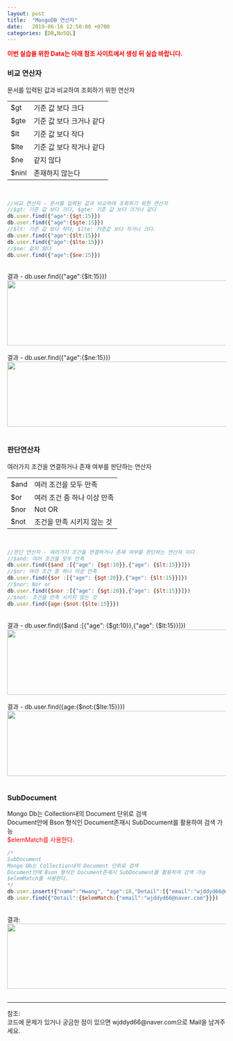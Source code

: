 ```yaml
---
layout: post
title:  "MongoDB 연산자"
date:   2019-06-18 12:50:00 +0700
categories: [DB,NoSQL]
---
```

<span style ="color: red">**이번 실습을 위한 Data는 아래 참조 사이트에서 생성 뒤 실습 바랍니다.**</span><br>

###  비교 연산자
문서를 입력된 값과 비교하여 조회하기 위한 연산자  
<link rel = "stylesheet" href ="/static/css/bootstrap.min.css">
<table class="table">
	<tbody>
	<tr>
		<td>$gt</td><td>기준 값 보다 크다</td>
	</tr>
	<tr>
		<td>$gte</td><td>기준 값 보다 크거나 같다</td>
	</tr>
		<tr>
		<td>$lt</td><td>기준 값 보다 작다</td>
	</tr>
		<tr>
		<td>$lte</td><td>기준 값 보다 작거나 같다</td>
	</tr>
		<tr>
		<td>$ne</td><td>같지 않다</td>
	</tr>
		<tr>
		<td>$ninl</td><td>존재하지 않는다</td>
	</tr>
	</tbody>
</table>
<br>

```js
//비교 연산자 - 문서를 입력된 값과 비교하여 조회하기 위한 연산자
//$gt: 기준 값 보다 크다, $gte: 기준 값 보다 크거나 같다
db.user.find({"age":{$gt:15}})
db.user.find({"age":{$gte:15}})
//$lt: 기준 값 보다 작다, $lte: 기준값 보다 작거나 크다.
db.user.find({"age":{$lt:15}})
db.user.find({"age":{$lte:15}})
//$ne: 같지 않다
db.user.find({"age":{$ne:15}})
```
<br>
결과 - db.user.find({"age":{$lt:15}})
<div><img src="https://raw.githubusercontent.com/wjddyd66/wjddyd66.github.io/master/static/img/NoSQL/C_Operator1.PNG" height="150" width="600" /></div>

<br>
결과 - db.user.find({"age":{$ne:15}})
<div><img src="https://raw.githubusercontent.com/wjddyd66/wjddyd66.github.io/master/static/img/NoSQL/C_Operator2.PNG" height="150" width="600" /></div><br>

###  판단연산자
여러가지 조건을 연결하거나 존재 여부를 판단하는 연산자
<table class="table">
	<tbody>
	<tr>
		<td>$and</td><td>여러 조건을 모두 만족</td>
	</tr>
	<tr>
		<td>$or</td><td>여러 조건 중 하나 이상 만족</td>
	</tr>
		<tr>
		<td>$nor</td><td>Not OR</td>
	</tr>
		<tr>
		<td>$not</td><td>조건을 만족 시키지 않는 것</td>
	</tr>
	</tbody>
</table>
<br>

```js
//판단 연산자 - 여러가지 조건을 연결하거나 존재 여부를 판단하는 연산자 이다
//$and: 여러 조건을 모두 만족
db.user.find({$and :[{"age": {$gt:10}},{"age": {$lt:15}}]})
//$or: 여러 조건 중 하나 이상 만족
db.user.find({$or :[{"age": {$gt:20}},{"age": {$lt:15}}]})
//$nor: Nor or
db.user.find({$nor :[{"age": {$gt:20}},{"age": {$lt:15}}]})
//$not: 조건을 만족 시키지 않는 것
db.user.find({age:{$not:{$lte:15}}})
```
<br>
결과 - db.user.find({$and :[{"age": {$gt:10}},{"age": {$lt:15}}]})
<div><img src="https://raw.githubusercontent.com/wjddyd66/wjddyd66.github.io/master/static/img/NoSQL/J_Operator1.PNG" height="150" width="600" /></div>

<br>
결과 - db.user.find({age:{$not:{$lte:15}}})
<div><img src="https://raw.githubusercontent.com/wjddyd66/wjddyd66.github.io/master/static/img/NoSQL/J_Operator2.PNG" height="150" width="600" /></div><br>

###  SubDocument
Mongo Db는 Collection내의 Document 단위로 검색  
Document안에 Bson 형식인 Document존재시 SubDocument를 활용하여 검색 가능  
<span style ="color: red">$elemMatch를 사용한다.</span>


```js
/*
SubDocument
Mongo Db는 Collection내의 Document 단위로 검색
Document안에 Bson 형식인 Document존재시 SubDocument를 활용하여 검색 가능
$elemMatch를 사용한다.
*/
db.user.insert({"name":"Hwang", "age":18,"Detail":[{"email":"wjddyd66@naver.com","phone":"010-8947-2534"},{"email":"wjddyd66@naver.com2","phone":"010-8947-2534"}]})
db.user.find({"Detail":{$elemMatch:{"email":"wjddyd66@naver.com"}}})
```
<br>
결과:
<div><img src="https://raw.githubusercontent.com/wjddyd66/wjddyd66.github.io/master/static/img/NoSQL/SubDocument.PNG" height="150" width="600" /></div><br>

<hr>
참조: <https://github.com/wjddyd66/NoSQL/tree/master/Operation><br>
코드에 문제가 있거나 궁금한 점이 있으면 wjddyd66@naver.com으로  Mail을 남겨주세요.